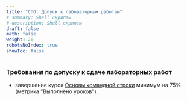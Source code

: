 ```yaml
---
title: "СПО. Допуск к лабораторным работам"
# summary: Shell скрипты
# description: Shell скрипты
draft: false
math: false
weight: 20
robotsNoIndex: true
showToc: false
---
```


### Требования по допуску к сдаче лабораторных работ

* завершение курса [Основы командной строки](https://ru.hexlet.io/courses/cli-basics) минимум на 75% (метрика "Выполнено уроков").
